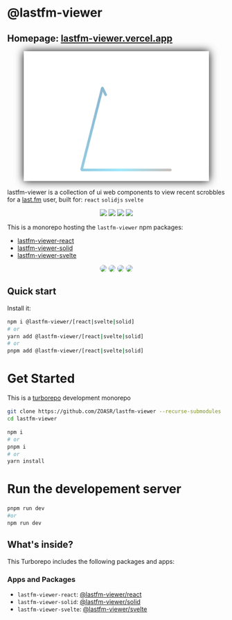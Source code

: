 # @lastfm-viewer

## Homepage: [lastfm-viewer.vercel.app](lastfm-viewer.vercel.app)

<p  align="center" >
  <img  style="filter: drop-shadow(0 0 10px black);" src="https://raw.githubusercontent.com/ZOASR/lfmv-logo/main/lfmv-logo.svg" width="auto" height="300" />
</p>

lastfm-viewer is a collection of ui web components to view recent scrobbles for a [last.fm](last.fm) user, built for: `react` `solidjs` `svelte`

<p align="center" >
<a href="https://npm.io/package/@lastfm-viewer/solid"><img src="https://img.shields.io/badge/maintained%20with-npm-cc00ff.svg?style=for-the-badge&logo=npm" ></a>
<a href="https://www.npmjs.com/package/@lastfm-viewer/solid" alt="@lastfm-viewer/solid(npm)">
<img src="https://img.shields.io/npm/dt/@lastfm-viewer/solid?style=for-the-badge&logo=npm&logoColor=red&label=@lastfm-viewer/solid" /></a>
<a href="https://www.npmjs.com/package/@lastfm-viewer/react" alt="@lastfm-viewer/react(npm)">
<img src="https://img.shields.io/npm/dt/@lastfm-viewer/react?style=for-the-badge&logo=npm&logoColor=red&label=@lastfm-viewer/react" /></a>
<a href="https://www.npmjs.com/package/@lastfm-viewer/svelte" alt="@lastfm-viewer/svelte(npm)">
<img src="https://img.shields.io/npm/dt/@lastfm-viewer/svelte?style=for-the-badge&logo=npm&logoColor=red&label=@lastfm-viewer/svelte" /></a>
</p>

This is a monorepo hosting the `lastfm-viewer` npm packages:

-   <a href="https://github.com/ZOASR/lastfm-viewer-react">lastfm-viewer-react</a>
-   <a href="https://github.com/ZOASR/lastfm-viewer-solid">lastfm-viewer-solid</a>
-   <a href="https://github.com/ZOASR/lastfm-viewer-svelte">lastfm-viewer-svelte</a>

<p align="center">
  <img src="https://github.com/ZOASR/solid-lastfm-viewer/blob/main/images/Preview_1.png" style="border-radius: 10px"/>
  <img src="https://github.com/ZOASR/solid-lastfm-viewer/blob/main/images/Preview_2.png" style="border-radius: 10px"/>
  <img src="https://github.com/ZOASR/react-lastfm-viewer/blob/main/images/Preview_1.png" style="border-radius: 10px"/>
  <img src="https://github.com/ZOASR/react-lastfm-viewer/blob/main/images/Preview_2.png" style="border-radius: 10px"/>
</p>

## Quick start

Install it:

```bash
npm i @lastfm-viewer/[react|svelte|solid]
# or
yarn add @lastfm-viewer/[react|svelte|solid]
# or
pnpm add @lastfm-viewer/[react|svelte|solid]
```

# Get Started

This is a [turborepo](https://turbo.build/repo) development monorepo

```sh
git clone https://github.com/ZOASR/lastfm-viewer --recurse-submodules
cd lastfm-viewer
```

```sh
npm i
# or
pnpm i
# or
yarn install
```

# Run the developement server

```sh
pnpm run dev
#or
npm run dev
```

## What's inside?

This Turborepo includes the following packages and apps:

### Apps and Packages

-   `lastfm-viewer-react`: [@lastfm-viewer/react](https://github.com/ZOASR/lastfm-viewer-react)
-   `lastfm-viewer-solid`: [@lastfm-viewer/solid](https://github.com/ZOASR/lastfm-viewer-solid)
-   `lastfm-viewer-svelte`: [@lastfm-viewer/svelte](https://github.com/ZOASR/lastfm-viewer-svelte)
